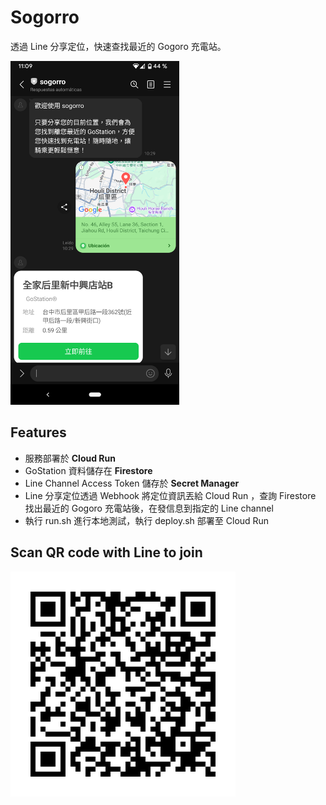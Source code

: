 # Sogorro 

透過 Line 分享定位，快速查找最近的 Gogoro 充電站。

<img src="./images/sogorro.png" alt="sample" width="270" height="550">

## Features
+ 服務部署於 **Cloud Run**
+ GoStation 資料儲存在 **Firestore**
+ Line Channel Access Token 儲存於 **Secret Manager**
+ Line 分享定位透過 Webhook 將定位資訊丟給 Cloud Run ，查詢 Firestore 找出最近的 Gogoro 充電站後，在發信息到指定的 Line channel
+ 執行 run.sh 進行本地測試，執行 deploy.sh 部署至 Cloud Run

## Scan QR code with Line to join
![qrcode.png](./images/qrcode.png)
